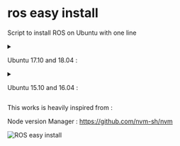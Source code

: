 # ros easy install 
Script to install ROS on Ubuntu with one line

<details>
<summary>
  
Ubuntu 17.10 and 18.04 : 
  
</summary>
<br>
<details>
<summary>cURL</summary>
<br>
    

ROS Desktop Full :
```sh
curl -o- https://raw.githubusercontent.com/mlauret/ros_easy_install/melodic/desktop_full.sh | bash
```
ROS Desktop :
```sh
curl -o- https://raw.githubusercontent.com/mlauret/ros_easy_install/melodic/desktop.sh | bash
```
ROS Base :
```sh
curl -o- https://raw.githubusercontent.com/mlauret/ros_easy_install/melodic/base.sh | bash
```

</details>
  
<details>
<summary>wget</summary>
<br>

ROS Desktop Full :
```sh
wget -qO- https://raw.githubusercontent.com/mlauret/ros_easy_install/melodic/desktop_full.sh | bash
```
ROS Desktop :
```sh
wget -qO- https://raw.githubusercontent.com/mlauret/ros_easy_install/melodic/desktop.sh | bash
```
ROS Base :
```sh
wget -qO- https://raw.githubusercontent.com/mlauret/ros_easy_install/melodic/base.sh | bash
```

</details>
  
</details>


<details>
<summary>
  
Ubuntu 15.10 and 16.04 : 
  
</summary>
<br>
<details>
<summary>cURL</summary>
<br>

ROS Desktop Full :
```sh
curl -o- https://raw.githubusercontent.com/mlauret/ros_easy_install/kinetic/desktop_full.sh | bash
```
ROS Desktop :
```sh
curl -o- https://raw.githubusercontent.com/mlauret/ros_easy_install/kinetic/desktop.sh | bash
```
ROS Base :
```sh
curl -o- https://raw.githubusercontent.com/mlauret/ros_easy_install/kinetic/base.sh | bash
```

</details>
  
<details>
<summary>wget</summary>
<br>
  
ROS Desktop Full :
```sh
wget -qO- https://raw.githubusercontent.com/mlauret/ros_easy_install/kinetic/desktop_full.sh | bash
```
ROS Desktop :
```sh
wget -qO- https://raw.githubusercontent.com/mlauret/ros_easy_install/kinetic/desktop.sh | bash
```
ROS Base :
```sh
wget -qO- https://raw.githubusercontent.com/mlauret/ros_easy_install/kinetic/base.sh | bash
```

</details>
  
</details>

This works is heavily inspired from : 

Node version Manager : 
https://github.com/nvm-sh/nvm 


![ROS easy install](https://user-images.githubusercontent.com/15939705/68167242-28097900-ff65-11e9-8420-b7a19a736009.png)
